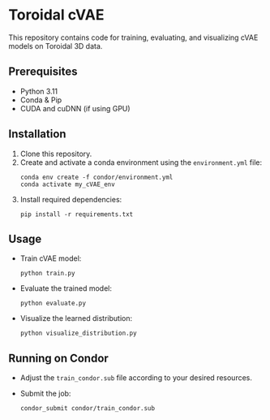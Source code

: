 # Toroidal cVAE

This repository contains code for training, evaluating, and visualizing cVAE models on Toroidal 3D data.

## Prerequisites

- Python 3.11
- Conda & Pip
- CUDA and cuDNN (if using GPU)

## Installation

1. Clone this repository.
2. Create and activate a conda environment using the `environment.yml` file:
   ```
   conda env create -f condor/environment.yml
   conda activate my_cVAE_env
   ```
3. Install required dependencies:
   ```
   pip install -r requirements.txt
   ```

## Usage

- Train cVAE model:
  ```
  python train.py
  ```

- Evaluate the trained model:
  ```
  python evaluate.py
  ```

- Visualize the learned distribution:
  ```
  python visualize_distribution.py
  ```

## Running on Condor

- Adjust the `train_condor.sub` file according to your desired resources.

- Submit the job:
  ```
  condor_submit condor/train_condor.sub
  ```